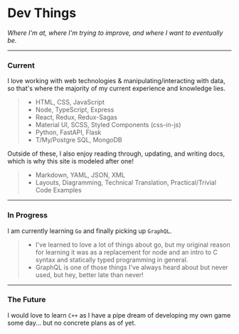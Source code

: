 # Dev Things

_Where I'm at, where I'm trying to improve, and where I want to eventually be._

---

### Current

I love working with web technologies & manipulating/interacting with data, so that's where the majority of my current experience and knowledge lies.

> - HTML, CSS, JavaScript
> - Node, TypeScript, Express
> - React, Redux, Redux-Sagas
> - Material UI, SCSS, Styled Components (css-in-js)
> - Python, FastAPI, Flask
> - T/My/Postgre SQL, MongoDB

Outside of these, I also enjoy reading through, updating, and writing docs, which is why this site is modeled after one!

> - Markdown, YAML, JSON, XML
> - Layouts, Diagramming, Technical Translation, Practical/Trivial Code Examples

---

### In Progress

I am currently learning `Go` and finally picking up `GraphQL`.

> - I've learned to love a lot of things about go, but my original reason for learning it was as a replacement for node and an intro to C syntax and statically typed programming in general.
> - GraphQL is one of those things I've always heard about but never used, but hey, better late than never!

---

### The Future

I would love to learn `C++` as I have a pipe dream of developing my own game some day... but no concrete plans as of yet.

